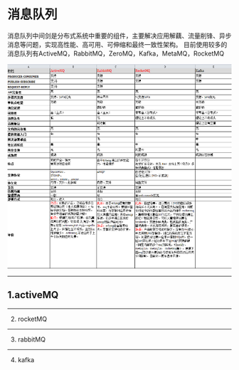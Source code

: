 # 消息队列
消息队列中间剑是分布式系统中重要的组件，主要解决应用解藕、流量削锋、异步消息等问题，实现高性能、高可用、可伸缩和最终一致性架构。
目前使用较多的消息队列有ActiveMQ，RabbitMQ，ZeroMQ，Kafka，MetaMQ，RocketMQ

![消息队列](./images/MQ.png)
***
1.activeMQ
   - 
***
2. rocketMQ

***
3. rabbitMQ


***

4. kafka